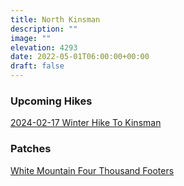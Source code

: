 ```yaml
---
title: North Kinsman 
description: ""
image: ""
elevation: 4293
date: 2022-05-01T06:00:00+00:00
draft: false
---
```

### Upcoming Hikes
[2024-02-17 Winter Hike To Kinsman](../hikes/hike-2024-02-17-kinsman)

### Patches
[White Mountain Four Thousand Footers](../patches/patch-48-4k)

